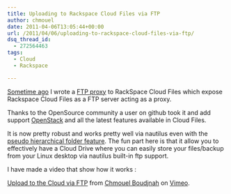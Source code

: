 ```yaml
---
title: Uploading to Rackspace Cloud Files via FTP
author: chmouel
date: 2011-04-06T13:05:44+00:00
url: /2011/04/06/uploading-to-rackspace-cloud-files-via-ftp/
dsq_thread_id:
  - 272564463
tags:
  - Cloud
  - Rackspace

---
```

[Sometime ago][1] I wrote a [FTP proxy][2] to RackSpace Cloud Files which expose Rackspace Cloud Files as a FTP server acting as a proxy. 

Thanks to the OpenSource community a user on github took it and add support [OpenStack][3] and all the latest features available in Cloud Files.

It is now pretty robust and works pretty well via nautilus even with the [pseudo hierarchical folder feature][4]. The fun part here is that it allow you to effectively have a Cloud Drive where you can easily store your files/backup from your Linux desktop via nautilus built-in ftp support.

I have made a video that show how it works :



[Upload to the Cloud via FTP][5] from [Chmouel Boudjnah][6] on [Vimeo][7].

 [1]: https://blog.chmouel.com/2009/10/29/ftp-server-for-cloud-files/
 [2]: https://github.com/chmouel/ftp-cloudfs/
 [3]: http://www.openstack.org/
 [4]: http://docs.openstack.org/openstack-object-storage/developer/content/ch03s02.html#d5e527
 [5]: http://vimeo.com/22024058
 [6]: http://vimeo.com/user4559588
 [7]: http://vimeo.com